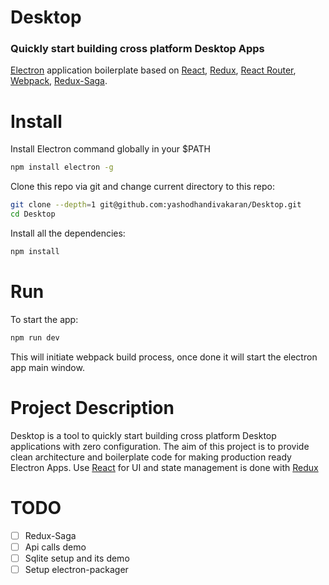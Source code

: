# Desktop
### Quickly start building cross platform Desktop Apps
[Electron](http://electron.atom.io/) application boilerplate based on [React](https://facebook.github.io/react/), [Redux](https://github.com/reactjs/redux), [React Router](https://github.com/reactjs/react-router), [Webpack](http://webpack.github.io/docs/), [Redux-Saga](https://redux-saga.js.org/).

# Install

Install Electron command globally in your $PATH
```bash
npm install electron -g
```
Clone this repo via git and change current directory to this repo:
```bash
git clone --depth=1 git@github.com:yashodhandivakaran/Desktop.git
cd Desktop
```
Install all the dependencies:
```bash
npm install
```

# Run

To start the app:
```bash
npm run dev
```
This will initiate webpack build process, once done it will start the electron app main window.

# Project Description

Desktop is a tool to quickly start building cross platform Desktop applications with zero configuration.
The aim of this project is to provide clean architecture and boilerplate code for making production ready Electron Apps.
Use [React](https://facebook.github.io/react/) for UI and state management is done with [Redux](https://github.com/reactjs/redux)


# TODO
- [ ] Redux-Saga
- [ ] Api calls demo
- [ ] Sqlite setup and its demo
- [ ] Setup electron-packager
